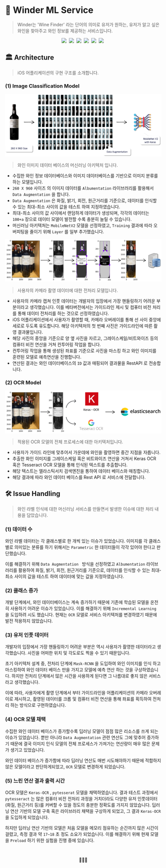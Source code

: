 # 🍷 Winder ML Service

> Winder는 'Wine Finder' 라는 단어의 의미로 유저가 원하는, 유저가 알고 싶은 와인을 찾아주고 와인 정보를 제공하는 서비스입니다.

<p align="center">
  <img src="https://img.shields.io/badge/-42Seoul-000000?logo=42&logoColor=white&style=flat&logoWidth=20"/></a>&nbsp
<img src="https://img.shields.io/badge/-Python_3-3776AB?logo=Python&logoColor=white&style=flat&logoWidth=20"/></a>&nbsp
<img src="https://img.shields.io/badge/-Tensorflow_2-FF6F00?logo=TensorFlow&logoColor=white&style=flat&logoWidth=20"/></a>&nbsp
<img src="https://img.shields.io/badge/-Keras-D00000?logo=Keras&logoColor=white&style=flat&logoWidth=20"/></a>&nbsp
<img src="https://img.shields.io/badge/-Albumentaion-E10915?logo=Academia&logoColor=white&style=flat&logoWidth=20"/></a>&nbsp
<img src="https://img.shields.io/badge/-Open_CV-5C3EE8?logo=OpenCV&logoColor=white&style=flat&logoWidth=20"/></a>&nbsp
</p>

## 🏛 Architecture

> iOS 어플리케이션의 구현 구조를 소개합니다.

### (1) Image Classification Model

<p align='center'><img src="https://github.com/LAP-WINDER/LAP-WINDER-ML/blob/main/Resources/ml_preprocess.png" style="zoom:50%;" /></p>

> 와인 이미지 데이터 베이스의 머신러닝 아키텍처 입니다.

- 수집한 와인 정보 데이터베이스와 이미지 데이터베이스를 기반으로 이미지 분류를 하는 모델입니다.
- `260 X 960` 사이즈 의 이미지 데이터를 `Albumentation` 라이브러리를 활용해서 `Data Augmentation` 을 합니다.
- `Data Augmentation` 은 화질, 밝기, 회전, 원근거리를 기준으로, 데이터를 인식할 수 있는 최대-최소 사이의 값을 테스트 하여 지정하였습니다.
- 최대-최소 사이의 값 사이에서 랜덤하게 데이터가 생성되며, 각각의 데이터는 `100+a` 장으로 데이터 모델이 발전할 수록 충분히 늘릴 수 있습니다.
- 머신러닝 아키텍처는 `MobileNetV2` 모델을 선정하였고, `Training` 결과에 따라 오버피팅을 줄이기 위해 `Layer` 를 일부 추가했습니다.

<p align='center'><img src="https://github.com/LAP-WINDER/LAP-WINDER-ML/blob/main/Resources/ml_architecture.png" style="zoom:50%;" /></p>

> 사용자의 카메라 촬영 데이터에 대한 전처리 모델입니다.

- 사용자의 카메라 캡쳐 인풋 데이터는 개발자의 입장에서 가장 핸들링하기 어려운 부분이라고 생각했습니다. 이를 베타버전에서는 가이드라인 제시 및 컴퓨터 비전 처리를 통해 데이터 전처리를 하는 것으로 선정하였습니다.
- iOS 어플리케이션에서 사용자가 촬영할 때, 카메라 오버레이를 통해 선 사이 중앙에 세로로 두도록 유도합니다. 해당 아키텍처의 첫 번째 사진은 가이드라인에 따른 촬영 결과물입니다.
- 해당 사진의 중앙을 기준으로 양 옆 사진을 자르고, 그레이스케일/비트와이즈 등의 컴퓨터 비전 연산을 거쳐 컨투어링 작업을 합니다.
- 컨투어링 작업을 통해 생성된 좌표를 기준으로 사진을 마스킹 하고 와인 이미지를 훈련된 모델로 예측연산을 진행합니다.
- 연산된 결과는 와인 데이터베이스의 `ID` 값과 매핑되어 결과물을 RestAPI 로 전송합니다.

### (2) OCR Model

<p align='center'><img src="https://github.com/LAP-WINDER/LAP-WINDER-ML/blob/main/Resources/ml_architecture_ocr.png" style="zoom:50%;" /></p>

> 적용된 OCR 모델의 전체 프로세스에 대한 아키텍처입니다.

- 사용자가 가이드 라인에 맞추어서 가운데에 와인을 촬영하면 중간 지점을 자릅니다.
- 추출한 화인 이미지를 그레이스케일 혹은 비트와이즈 연산을 거쳐서 Keras OCR 혹은 Tesseract OCR 모델을 통해 인식된 텍스트를 추출합니다.
- 해당 텍스트는 엘라스틱서치 검색엔진을 통하여 데이터 베이스와 매칭합니다.
- 해당 결과에 따라 와인 데이터 베이스를 Rest API 로 서비스에 전달합니다.

## 🛠 Issue Handling

> 와인 라벨 인식에 대한 머신러닝 서비스를 만들면서 발생한 이슈에 대한 처리 내용을 담았습니다.

### (1) 데이터 수

와인 라벨 데이터는 각 클래스별로 한 개씩 있는 이슈가 있었습니다. 이미지를 각 클래스 별로 의미있는 분류를 하기 위해서는 `Parametric` 한 데이터들이 각각 있어야 한다고 판단했습니다. 

이를 해결하기 위해 `Data Augmentation ` 방식을 선정하였고  `Albumentation` 라이브러리를 활용하여 화질, 밝기, 회전, 원근거리를 기준으로, 데이터를 인식할 수 있는 최대-최소 사이의 값을 테스트 하여 데이터에 맞는 값을 지정하였습니다.

### (2) 클래스 증가

개발 단계에서, 와인 데이터베이스는 계속 증가하기 때문에 기존에 학습된 모델을 온전히 사용하기 어려운 이슈가 있었습니다. 이를 해결하기 위해 `Incremental Learning` 을 도입하려 시도 했습니다. 현재는 `OCR` 모델로 서비스 아키텍처를 변경하였기 때문에 발전 적용하지 않았습니다.

### (3) 유저 인풋 데이터

개발자의 입장에서 가장 핸들링하기 어려운 부분은 역시 사용자가 촬영한 데이터라고 생각했습니다. 사진을 어떠한 위치 및 각도로도 찍을 수 있기 때문입니다.

 초기 아키텍처 설계 중, 전처리 단계에 `Mask-RCNN` 을 도입하여 와인 이미지를 인식 하고 마스킹하여 와인 데이터 베이스 만을 가지고 모델에 예측 연산 하는 것을 구상하였습니다. 하지만 전처리 단계에서 많은 시간을 사용하게 된다면 그 나름대로 좋지 않은 서비스라고 생각했습니다.

이에 따라, 사용자에게 촬영 단계에서 부터 가이드라인을 어플리케이션의 카메라 오버레이로 제시하고, 촬영된 데이터를 크롭 및 컴퓨터 비전 연산을 통해 좌표를 획득하여 전처리 하는 방식으로 구현하였습니다.

### (4) OCR 모델 채택

수집한 와인 데이터 베이스가 증가할수록 딥러닝 모델이 점점 많은 리소스를 쓰게 되는 이슈가 있었습니다. 뿐만 아니라 `Data Augmentation` 관련 연산도 그에 맞추어 증가하기 때문에 결국 이미지 인식 모델의 전체 프로세스가 가져가는 연산량이 매우 많은 문제가 생기고 있었습니다.

와인 데이터 베이스가 증가함에 따라 딥러닝 연산도 매번 시도해야하기 때문에 적합하지 않은 모델이라고 판단하게되었고, `OCR` 모델로 변경하게 되었습니다.

### (5) 느린 연산 결과 출력 시간

OCR 모델은 `Keras-OCR` , `pytesserat`  모델을 채택하였습니다. 결과 테스트 과정에서  `pytesseract` 는 많은 컴퓨터 비전 전처리 과정을 거치더라도 다양한 유저 인풋데이터(화질, 원근거리 등)를 커버할 수 있을 정도의 충분한 정확도를 가지지 않았습니다. 딥러닝 연산 기반의 모델 구축 혹은 라이브러리 채택을 구상하게 되었고, 그 결과 `Keras-OCR` 을 도입하게 되었습니다. 

하지만 딥러닝 연산 기반의 모델은 처음 모델을 메모리 점유하는 순간까지 많은 시간이 걸렸고, 측정 결과 약 `17~18` 초 정도 소요가 되었습니다. 이를 해결하기 위해 현재 모델을 `Preload` 하기 위한 실험을 진행 중에 있습니다.

<br>

<p align='center'>🍷🍷🍷</p>
